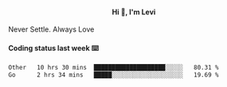 <h4 style="text-align: center;">Hi 👋, I'm Levi</h4>  Never Settle. Always Love
<!---<img align="right" alt="Coding" width="300" src="https://i.pinimg.com/originals/81/17/8b/81178b47a8598f0c81c4799f2cdd4057.gif"></p> --->

#### Coding status last week ⌨️

<!--START_SECTION:waka-->

```txt
Other   10 hrs 30 mins  ████████████████████░░░░░   80.31 %
Go      2 hrs 34 mins   █████░░░░░░░░░░░░░░░░░░░░   19.69 %
```

<!--END_SECTION:waka-->
